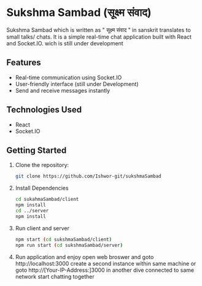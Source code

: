 # Sukshma Sambad (सूक्ष्म संवाद)

Sukshma Sambad which is written as " सूक्ष्म संवाद " in sanskrit translates to small talks/ chats. It is a simple real-time chat application built with React and Socket.IO. wich is still under development

## Features

- Real-time communication using Socket.IO
- User-friendly interface (still under Development)
- Send and receive messages instantly

## Technologies Used

- React
- Socket.IO

## Getting Started

1. Clone the repository:

   ```bash
   git clone https://github.com/Ishwor-git/sukshmaSambad

   ```

2. Install Dependencies

   ```bash
   cd sukahmaSambad/client
   npm install
   cd ../server
   npm install
   ```

3. Run client and server

   ```bash
   npm start (cd sukshmaSambad/client)
   npm run start (cd sukshmaSambad/server)
   ```

4. Run application and enjoy
   open web broswer and goto http://localhost:3000
   create a second instance within same machine or
   goto http://[Your-IP-Address:]3000 in another dive connected to same network
   start chatting together

